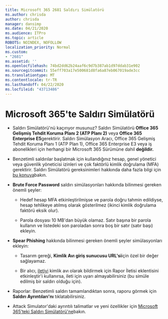 ```yaml
---
title: Microsoft 365 2681 Saldırı Simülatörü
ms.author: chrisda
author: chrisda
manager: dansimp
ms.date: 04/21/2020
ms.audience: ITPro
ms.topic: article
ROBOTS: NOINDEX, NOFOLLOW
localization_priority: Normal
ms.custom:
- "2681"
ms.assetid: ''
ms.openlocfilehash: 74bd2dd62b24aaf6c9d7b387ab1d97ddab31e902
ms.sourcegitcommit: 55eff703a17e500681d8fa6a87eb067019ade3cc
ms.translationtype: MT
ms.contentlocale: tr-TR
ms.lasthandoff: 04/22/2020
ms.locfileid: "43713486"
---
```

# <a name="attack-simulator-in-microsoft-365"></a>Microsoft 365'te Saldırı Simülatörü

- Saldırı Simülatörü'nü kaçırıyor musunuz? Saldırı Simülatörü **Office 365 Gelişmiş Tehdit Koruma Planı 2 (ATP Planı 2)** veya **Office 365 Enterprise E5**gerektirir. Saldırı Simülasyon Aracı, Office 365 Gelişmiş Tehdit Koruma Planı 1 (ATP Plan 1), Office 365 Enterprise E3 veya iş abonelikleri için herhangi bir Microsoft 365 Sürümüne dahil **değildir.**

- Benzetimli saldırılar başlatmak için kullandığınız hesap, genel yönetici veya güvenlik yöneticisi izinleri ve çok faktörlü kimlik doğrulama (MFA) gerektirir. Saldırı Simülatörü gereksinimleri hakkında daha fazla bilgi için [bu konuya](https://docs.microsoft.com/office365/securitycompliance/attack-simulator#before-you-begin)bakın.

- **Brute Force Password** saldırı simülasyonları hakkında bilinmesi gereken önemli şeyler:

  - Hedef hesap MFA etkinleştirilmişse ve parola doğru tahmin edildiyse, hesap tehlikeye atılmış olarak gösterilmez (ikinci kimlik doğrulama faktörü eksik olur).

  - Parola dosyası 10 MB'dan büyük olamaz. Satır başına bir parola kullanın ve listedeki son paroladan sonra boş bir satır (satır başı) ekleyin.

- **Spear Phishing** hakkında bilinmesi gereken önemli şeyler simülasyonları ekleyin:

  - Tasarım gereği, **Kimlik Avı giriş sunucusu URL'si**için özel bir değer sağlayamaz.

  - Bir alıcı, [iletiyi](https://docs.microsoft.com/microsoft-365/security/office-365-security/enable-the-report-message-add-in) kimlik avı olarak bildirmek için Rapor İletisi eklentisini etkinleştir'i kullanırsa, ileti için uyarı almayabilirsiniz (bu simüle edilmiş bir saldırı olduğu için).

- Raporlar: Benzetimli saldırı tamamlandıktan sonra, raporu görmek için **Saldırı Ayrıntıları'nı** tıklatabilirsiniz.

- Attack Simulator'daki ayrıntılı talimatlar ve yeni özellikler için [Microsoft 365'teki Saldırı Simülatörü'ne](https://docs.microsoft.com/microsoft-365/security/office-365-security/attack-simulator)bakın.
